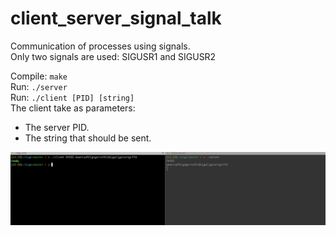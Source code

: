 # client_server_signal_talk
Communication of processes using signals.  
Only two signals are used: SIGUSR1 and SIGUSR2

Compile: `make`    
Run: `./server`  
Run: `./client [PID] [string]`  
The client take as parameters:  
* The server PID.
* The string that should be sent.

![terminal](https://github.com/hyoghurt/client_server_signal_talk/raw/master/terminal.png)
